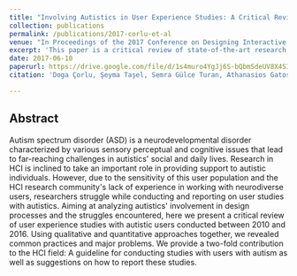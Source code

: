 ```yaml
---
title: "Involving Autistics in User Experience Studies: A Critical Review"
collection: publications
permalink: /publications/2017-corlu-et-al
venue: "In Proceedings of the 2017 Conference on Designing Interactive Systems (DIS '17). Association for Computing Machinery, New York, NY, USA, 43–55."
excerpt: 'This paper is a critical review of state-of-the-art research that conducts user studies with individuals on the Autism spectrum.'
date: 2017-06-10
paperurl: https://drive.google.com/file/d/1s4muro4YgJj6S-bQbmSdeUV8X4SIOJj4/view?usp=sharing
citation: 'Doga Çorlu, Şeyma Taşel, Semra Gülce Turan, Athanasios Gatos, and Asim Evren Yantaç (2009). "Test Accounts: An Introduction." <i>Testing Studies</i>. 1(1).'

---
```


## Abstract
Autism spectrum disorder (ASD) is a neurodevelopmental disorder characterized by various sensory perceptual and cognitive issues that lead to far-reaching challenges in autistics' social and daily lives. Research in HCI is inclined to take an important role in providing support to autistic individuals. However, due to the sensitivity of this user population and the HCI research community's lack of experience in working with neurodiverse users, researchers struggle while conducting and reporting on user studies with autistics. Aiming at analyzing autistics' involvement in design processes and the struggles encountered, here we present a critical review of user experience studies with autistic users conducted between 2010 and 2016. Using qualitative and quantitative approaches together, we revealed common practices and major problems. We provide a two-fold contribution to the HCI field: A guideline for conducting studies with users with autism as well as suggestions on how to report these studies.

